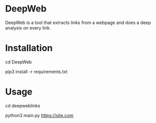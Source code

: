 # DeepWeb
DeepWeb is a tool that extracts links from a webpage and does a deep analysis on every link.

# Installation

cd DeepWeb</br>

pip3 install -r requirements.txt</br>

# Usage

cd deepweblinks</br>

python3 main.py https://site.com




